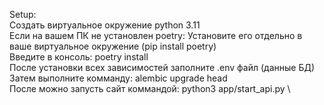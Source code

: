 Setup: \
Создать виртуальное окружение python 3.11 \
Если на вашем ПК не установлен poetry: Установите его отдельно в ваше виртуальное окружение (pip install poetry) \
Введите в консоль:                          poetry install  \
После установки всех зависимостей заполните .env файл (данные БД) \
Затем выполните комманду:                   alembic upgrade head \
После можно запусть сайт коммандой:         python3 app/start_api.py \
